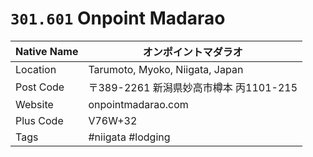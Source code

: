 # `301.601` Onpoint Madarao

| Native Name | オンポイントマダラオ                   |
|-------------|----------------------------------------|
| Location    | Tarumoto, Myoko, Niigata, Japan        |
| Post Code   | 〒389-2261 新潟県妙高市樽本 丙1101-215 |
| Website     | onpointmadarao.com                     |
| Plus Code   | V76W+32                                |
| Tags        | #niigata #lodging                      |
